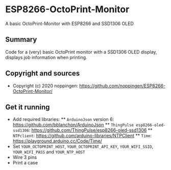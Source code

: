 # ESP8266-OctoPrint-Monitor

A basic OctoPrint-Monitor with ESP8266 and SSD1306 OLED

## Summary

Code for a (very) basic OctoPrint monitor with a SSD1306 OLED display, displays job information when printing.

## Copyright and sources

* Copyright (c) 2020 noppingen: https://github.com/noppingen/ESP8266-OctoPrint-Monitor/

## Get it running

* Add required libraries: 
** `ArduinoJson` version 6: https://github.com/bblanchon/ArduinoJson
** `ThingPulse esp8266-oled-ssd1306`: https://github.com/ThingPulse/esp8266-oled-ssd1306
** `NTPclient`: https://github.com/arduino-libraries/NTPClient
** `Time`: https://playground.arduino.cc/Code/Time/
* Set `YOUR_OCTOPRINT_HOST`, `YOUR_OCTOPRINT_API_KEY`, `YOUR_WIFI_SSID`, `YOUR_WIFI_PASS` and `YOUR_NTP_HOST`
* Wire 3 pins
* Print a case

